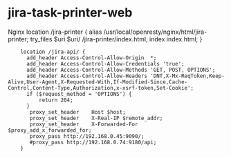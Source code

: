 # jira-task-printer-web

Nginx
        location /jira-printer {
            alias /usr/local/openresty/nginx/html/jira-printer;
            try_files $uri $uri/ /jira-printer/index.html;
            index  index.html;
        }

        location /jira-api/ {
          add_header Access-Control-Allow-Origin  *;
          add_header Access-Control-Allow-Credentials 'true';
          add_header Access-Control-Allow-Methods 'GET, POST, OPTIONS';
          add_header Access-Control-Allow-Headers 'DNT,X-Mx-ReqToken,Keep-Alive,User-Agent,X-Requested-With,If-Modified-Since,Cache-Control,Content-Type,Authorization,x-xsrf-token,Set-Cookie';
          if ($request_method = 'OPTIONS') {
              return 204;
          }
           proxy_set_header    Host $host;
           proxy_set_header    X-Real-IP $remote_addr;
           proxy_set_header    X-Forwarded-For   $proxy_add_x_forwarded_for;
           proxy_pass http://192.168.0.45:9090/;
           #proxy_pass http://192.168.0.74:9180/api;
        }
